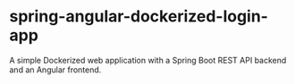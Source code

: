 # spring-angular-dockerized-login-app
A simple Dockerized web application with a Spring Boot REST API backend and an Angular frontend.
